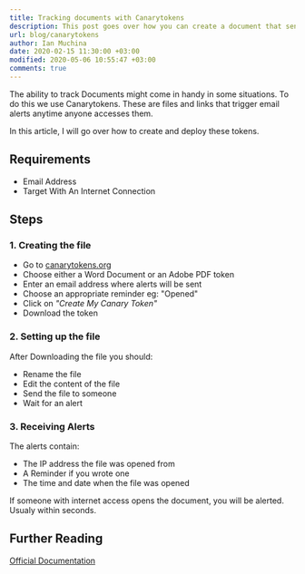 ```yaml
---
title: Tracking documents with Canarytokens
description: This post goes over how you can create a document that sends an email alert every time it is opened
url: blog/canarytokens
author: Ian Muchina
date: 2020-02-15 11:30:00 +03:00
modified: 2020-05-06 10:55:47 +03:00
comments: true
---
```


The ability to track Documents might come in handy in some situations. To do this we use Canarytokens. These are files and links that trigger email alerts anytime anyone accesses them.

In this article, I will go over how to create and deploy these tokens.

## Requirements

- Email Address
- Target With An Internet Connection

## Steps
### 1. Creating the file

- Go to <a href="http://canarytokens.org" target="_blank">canarytokens.org</a>
- Choose either a Word Document or an Adobe PDF token
- Enter an email address where alerts will be sent
- Choose an appropriate reminder eg: "Opened"
- Click on _"Create My Canary Token"_
- Download the token

### 2. Setting up the file

After Downloading the file you should:

- Rename the file
- Edit the content of the file
- Send the file to someone
- Wait for an alert

### 3. Receiving Alerts

The alerts contain:

- The IP address the file was opened from
- A Reminder if you wrote one
- The time and date when the file was opened

If someone with internet access opens the document, you will be alerted. Usualy within seconds.

## Further Reading

<a href="https://docs.canarytokens.org/guide/" target="_blank">Official Documentation</a>
